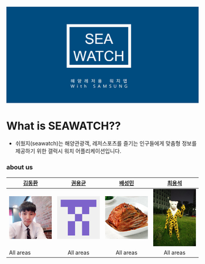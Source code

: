 ![Alt text](/image/md1.png)

# What is SEAWATCH??
 - 쉬웠지(seawatch)는 해양관광객, 레저스포츠를 즐기는 인구들에게 맞춤형 정보를 제공하기 위한 갤럭시 워치 어플리케이션입니다. 



  ### about us  
|  [**김동환**](https://github.com/dongkakika) | [**권용균**](https://github.com/YongGyunKwon) | [**배성민**](https://github.com/SeongMinBae) | [**최용석**](https://github.com/dydtjr1515) |  
| ---------- | :------------: | :--------: | :----------: |
| <img src="/image/zac.jpg" width="150" weight="150"> | <img src="/image/zac1.png" width="150" weight="150"> | <img src="/image/zac2.jpg" width="150" weight="150"> | <img src="/image/zac3.jpg" width="150" weight="120"> |   
| All areas | All areas | All areas | All areas |